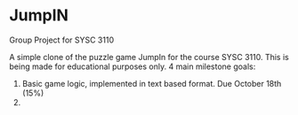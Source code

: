 # JumpIN
Group Project for SYSC 3110

A simple clone of the puzzle game JumpIn for the course SYSC 3110. This is being made for educational purposes only.
4 main milestone goals:
  1. Basic game logic, implemented in text based format. Due October 18th (15%)
  2.
